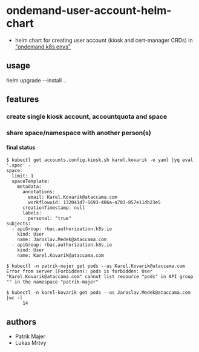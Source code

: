 # ondemand-user-account-helm-chart

- helm chart for creating user account (kiosk and cert-manager CRDs) in ["ondemand k8s envs"](https://www.notion.so/ataccama/Kubernetes-Replacement-for-Nomad-Deployments-for-Developer-efc7a69b9e3541b6a00bfe1b83aca18e)

## usage
helm upgrade --install ..

## features

### create single kiosk account, accountquota and space

### share space/namespace with another person(s)

#### final status
```shell
$ kubectl get accounts.config.kiosk.sh karel.kovarik -o yaml |yq eval '.spec' -
space:
  limit: 1
  spaceTemplate:
    metadata:
      annotations:
        email: Karel.Kovarik@ataccama.com
        workflowuid: 132041d7-1693-486a-a703-857e11db23e5
      creationTimestamp: null
      labels:
        personal: "true"
subjects:
  - apiGroup: rbac.authorization.k8s.io
    kind: User
    name: Jaroslav.Medek@ataccama.com
  - apiGroup: rbac.authorization.k8s.io
    kind: User
    name: Karel.Kovarik@ataccama.com
```
```shell
$ kubectl -n patrik-majer get pods --as Karel.Kovarik@ataccama.com
Error from server (Forbidden): pods is forbidden: User "Karel.Kovarik@ataccama.com" cannot list resource "pods" in API group "" in the namespace "patrik-majer"

$ kubectl -n karel-kovarik get pods --as Jaroslav.Medek@ataccama.com |wc -l
      14
```

## authors
- Patrik Majer
- Lukas Mrtvy
